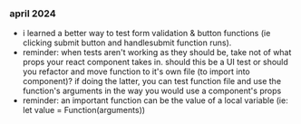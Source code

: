 ### april 2024
- i learned a better way to test form validation & button functions (ie clicking submit button and handlesubmit function runs).
- reminder: when tests aren't working as they should be, take not of what props your react component takes in. should this be a UI test or should you refactor and move function to it's own file (to import into component)? if doing the latter, you can test function file and use the function's arguments in the way you would use a component's props
- reminder: an important function can be the value of a local variable (ie: let value = Function(arguments))
